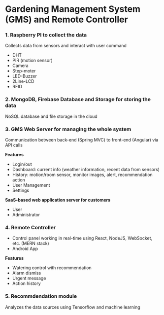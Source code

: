 # Gardening Management System (GMS) and Remote Controller
### 1. Raspberry PI to collect the data
Collects data  from sensors and interact with user command
- DHT
- PIR (motion sensor)
- Camera
- Step-moter
- LED-Buzzer
- 2Line-LCD
- RFID

### 2. MongoDB, Firebase Database and Storage for storing the data
NoSQL database and file storage in the cloud

### 3. GMS Web Server for managing the whole system
Communication between back-end (Spring MVC) to front-end (Angular) via API calls

**Features**
- Login/out
- Dashboard: current info (weather information, recent data from sensors)
- History: motion/room sensor, monitor images, alert, recommendation action
- User Management
- Settings

**SaaS-based web application server for customers**
- User
- Administrator

### 4. Remote Controller
- Control panel working in real-time using React, NodeJS, WebSocket, etc. (MERN stack)
- Android App

**Features**
- Watering control with recommendation
- Alarm dismiss
- Urgent message
- Action history

### 5. Recommdendation module
Analyzes the data sources using Tensorflow and machine learning


